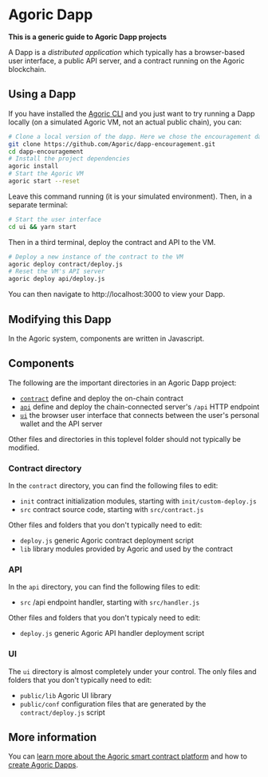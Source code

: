 # Agoric Dapp

**This is a generic guide to Agoric Dapp projects**

A Dapp is a *distributed application* which typically has a browser-based user interface, a public API server, and a contract running on the Agoric blockchain.

## Using a Dapp

If you have installed the [Agoric CLI](https://agoric.com/documentation/getting-started#prerequisites) and you just want to try running a Dapp locally (on a simulated Agoric VM, not an actual public chain), you can:

```sh
# Clone a local version of the dapp. Here we chose the encouragement dapp
git clone https://github.com/Agoric/dapp-encouragement.git
cd dapp-encouragement
# Install the project dependencies
agoric install
# Start the Agoric VM
agoric start --reset
```

Leave this command running (it is your simulated environment).  Then, in a separate terminal:

```sh
# Start the user interface
cd ui && yarn start
```

Then in a third terminal, deploy the contract and API to the VM.

```sh
# Deploy a new instance of the contract to the VM
agoric deploy contract/deploy.js
# Reset the VM's API server
agoric deploy api/deploy.js
```

You can then navigate to http://localhost:3000 to view your Dapp.

## Modifying this Dapp

In the Agoric system, components are written in Javascript.

## Components

The following are the important directories in an Agoric Dapp project:

- [`contract`](#contract) define and deploy the on-chain contract
- [`api`](#api) define and deploy the chain-connected server's `/api` HTTP endpoint
- [`ui`](#ui) the browser user interface that connects between the user's personal wallet and the API server

Other files and directories in this toplevel folder should not typically be modified.

### Contract directory

In the `contract` directory, you can find the following files to edit:

- `init` contract initialization modules, starting with `init/custom-deploy.js`
- `src` contract source code, starting with `src/contract.js`

Other files and folders that you don't typically need to edit:

- `deploy.js` generic Agoric contract deployment script
- `lib` library modules provided by Agoric and used by the contract

### API

In the `api` directory, you can find the following files to edit:

- `src` /api endpoint handler, starting with `src/handler.js`

Other files and folders that you don't typicaly need to edit:

- `deploy.js` generic Agoric API handler deployment script

### UI

The `ui` directory is almost completely under your control.  The only files and folders that you don't typically need to edit:

- `public/lib` Agoric UI library
- `public/conf` configuration files that are generated by the `contract/deploy.js` script

## More information

You can [learn more about the Agoric smart contract platform](https://agoric.com) and how to [create Agoric Dapps](https://agoric.com/documentation/getting-started).